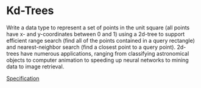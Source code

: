 # Kd-Trees

Write a data type to represent a set of points in the unit square (all points have x- and y-coordinates between 0 and 1) 
using a 2d-tree to support efficient range search (find all of the points contained in a query rectangle) and nearest-neighbor 
search (find a closest point to a query point). 2d-trees have numerous applications, 
ranging from classifying astronomical objects to computer animation to speeding up neural networks to mining data to image retrieval.

[Specification](https://coursera.cs.princeton.edu/algs4/assignments/kdtree/specification.php)